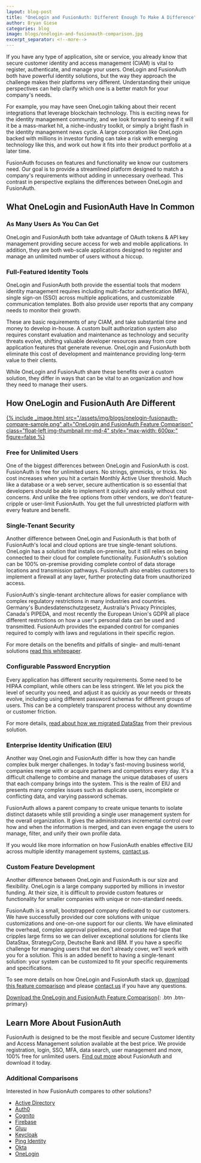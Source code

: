 ```yaml
---
layout: blog-post
title: "OneLogin and FusionAuth: Different Enough To Make A Difference"
author: Bryan Giese
categories: blog
image: blogs/onelogin-and-fusionauth-comparison.jpg
excerpt_separator: <!--more-->
---
```


If you have any type of application, site or service, you already know that secure customer identity and access management (CIAM) is vital to register, authenticate, and manage your users. OneLogin and FusionAuth both have powerful identity solutions, but the way they approach the challenge makes their platforms very different. Understanding their unique perspectives can help clarify which one is a better match for your company's needs.
<!--more-->

For example, you may have seen OneLogin talking about their recent integrations that leverage blockchain technology. This is exciting news for the identity management community, and we look forward to seeing if it will it be a mass-market hit, a niche-industry toolkit, or simply a bright flash in the identity management news cycle. A large corporation like OneLogin backed with millions in investor funding can take a risk with emerging technology like this, and work out how it fits into their product portfolio at a later time.

FusionAuth focuses on features and functionality we know our customers need. Our goal is to provide a streamlined platform designed to match a company's requirements without adding in unnecessary overhead. This contrast in perspective explains the differences between OneLogin and FusionAuth.

## What OneLogin and FusionAuth Have In Common

### As Many Users As You Can Get

OneLogin and FusionAuth both take advantage of OAuth tokens & API key management providing secure access for web and mobile applications. In addition, they are both web-scale applications designed to register and manage an unlimited number of users without a hiccup.

### Full-Featured Identity Tools

OneLogin and FusionAuth both provide the essential tools that modern identity management requires including multi-factor authentication (MFA), single sign-on (SSO) across multiple applications, and customizable communication templates. Both also provide user reports that any company needs to monitor their growth.

These are basic requirements of any CIAM, and take substantial time and money to develop in-house. A custom built authorization system also requires constant evaluation and maintenance as technology and security threats evolve, shifting valuable developer resources away from core application features that generate revenue. OneLogin and FusionAuth both eliminate this cost of development and maintenance providing long-term value to their clients.

While OneLogin and FusionAuth share these benefits over a custom solution, they differ in ways that can be vital to an organization and how they need to manage their users.

## How OneLogin and FusionAuth Are Different

[{% include _image.html src="/assets/img/blogs/onelogin-fusionauth-compare-sample.png" alt="OneLogin and FusionAuth Feature Comparison" class="float-left img-thumbnail mr-md-4" style="max-width: 600px;" figure=false %}](/resources/fusionauth-vs-onelogin.pdf "Download the OneLogin and FusionAuth Feature Comparison")

### Free for Unlimited Users
One of the biggest differences between OneLogin and FusionAuth is cost. FusionAuth is free for unlimited users. No strings, gimmicks, or tricks. No cost increases when you hit a certain Monthly Active User threshold. Much like a database or a web server, secure authentication is so essential that developers should be able to implement it quickly and easily without cost concerns. And unlike the free options from other vendors, we don't feature-cripple or user-limit FusionAuth. You get the full unrestricted platform with every feature and benefit.

### Single-Tenant Security
Another difference between OneLogin and FusionAuth is that both of FusionAuth's local and cloud options are true single-tenant solutions. OneLogin has a solution that installs on-premise, but it still relies on being connected to their cloud for complete functionality. FusionAuth's solution can be 100% on-premise providing complete control of data storage locations and transmission pathways. FusionAuth also enables customers to implement a firewall at any layer, further protecting data from unauthorized access.

FusionAuth's single-tenant architecture allows for easier compliance with complex regulatory restrictions in many industries and countries. Germany's Bundesdatenschutzgesetz, Australia's Privacy Principles, Canada's PIPEDA, and most recently the European Union's GDPR all place different restrictions on how a user's personal data can be used and transmitted. FusionAuth provides the expanded control for companies required to comply with laws and regulations in their specific region.

For more details on the benefits and pitfalls of single- and multi-tenant solutions [read this whitepaper](/blog/2018/12/03/single-tenant-vs-multi-tenant "Read more about single- and multi-tenant identity solutions").

### Configurable Password Encryption
Every application has different security requirements. Some need to be HIPAA compliant, while others can be less stringent. We let you pick the level of security you need, and adjust it as quickly as your needs or threats evolve, including using different password schemas for different groups of users. This can be a completely transparent process without any downtime or customer friction.

For more details, [read about how we migrated DataStax](/resources/datastax-case-study "Read about DataStax migration") from their previous solution.

### Enterprise Identity Unification (EIU)
Another way OneLogin and FusionAuth differ is how they can handle complex bulk merger challenges. In today's fast-moving business world, companies merge with or acquire partners and competitors every day. It's a difficult challenge to combine and manage the unique databases of users that each company brings into the system. This is the realm of EIU and presents many complex issues such as duplicate users, incomplete or conflicting data, and varying password schemas.

FusionAuth allows a parent company to create unique tenants to isolate distinct datasets while still providing a single user management system for the overall organization. It gives the administrators incremental control over how and when the information is merged, and can even engage the users to manage, filter, and unify their own profile data.

If you would like more information on how FusionAuth enables effective EIU across multiple identity management systems, [contact us](/contact "Contact us today!").

### Custom Feature Development
Another difference between OneLogin and FusionAuth is our size and flexibility. OneLogin is a large company supported by millions in investor funding. At their size, it is difficult to provide custom features or functionality for smaller companies with unique or non-standard needs.

FusionAuth is a small, bootstrapped company dedicated to our customers. We have successfully provided our core solutions with unique customizations and one-on-one support for our clients. We have eliminated the overhead, complex approval pipelines, and corporate red-tape that cripples large firms so we can deliver exceptional solutions for clients like DataStax, StrategyCorp, Deutsche Bank and IBM. If you have a specific challenge for managing users that we don't already cover, we'll work with you for a solution. This is an added benefit to having a single-tenant solution: your system can be customized to fit your specific requirements and specifications.

To see more details on how OneLogin and FusionAuth stack up, [download this feature comparison](/resources/fusionauth-vs-onelogin.pdf "OneLogin and FusionAuth Feature Comparison") and please [contact us](/contact "Contact Us") if you have any questions.

[Download the OneLogin and FusionAuth Feature Comparison](/resources/fusionauth-vs-onelogin.pdf "OneLogin and FusionAuth Feature Comparison"){: .btn .btn-primary}

## Learn More About FusionAuth
FusionAuth is designed to be the most flexible and secure Customer Identity and Access Management solution available at the best price. We provide registration, login, SSO, MFA, data search, user management and more, 100% free for unlimited users. [Find out more](/ "FusionAuth Home") about FusionAuth and download it today.

### Additional Comparisons

Interested in how FusionAuth compares to other solutions?
- [Active Directory](/blog/2018/09/14/active-directory-and-passport-ciam-comparison "Active Directory and FusionAuth")
- [Auth0](/blog/2018/10/19/auth0-and-fusionauth-a-tale-of-two-solutions "Auth0 and FusionAuth")
- [Cognito](/blog/2018/09/18/amazon-cognito-and-fusionauth-comparison "Amazon Cognito and FusionAuth")
- [Firebase](/blog/2018/10/02/firebase-and-fusionauth-ciam-comparison "Firebase and FusionAuth")
- [Gluu](/blog/2019/07/16/gluu-fusionauth-compare-identity-management-solutions "Gluu and FusionAuth")
- [Keycloak](/blog/2019/03/06/keycloak-fusionauth-comparison "Keycloak and FusionAuth")
- [Ping Identity](/blog/2018/10/08/quick-comparison-ping-identity-and-fusionauth "Ping Identity and FusionAuth")
- [Okta](/blog/2018/10/16/8-things-to-know-about-okta-and-fusionauth "Okta and FusionAuth")
- [OneLogin](/blog/2018/10/12/onelogin-and-fusionauth "OneLogin and FusionAuth")

